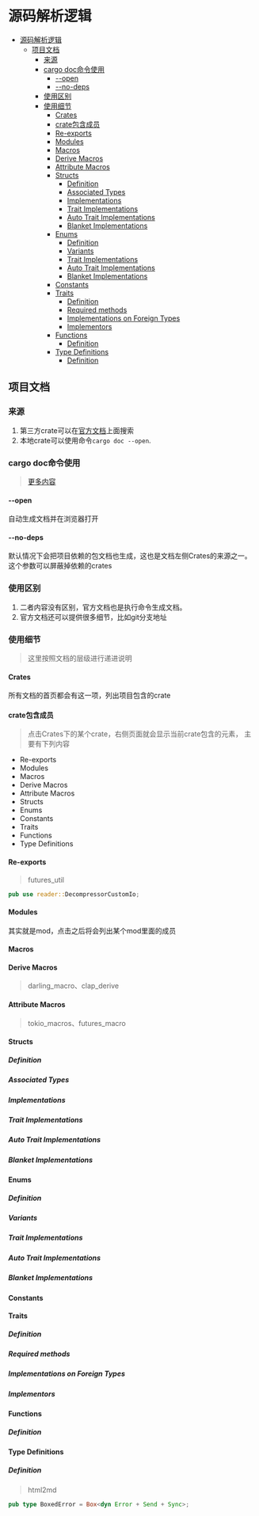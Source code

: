 # 源码解析逻辑

<!--ts-->
* [源码解析逻辑](#源码解析逻辑)
   * [项目文档](#项目文档)
      * [来源](#来源)
      * [cargo doc命令使用](#cargo-doc命令使用)
         * [--open](#--open)
         * [--no-deps](#--no-deps)
      * [使用区别](#使用区别)
      * [使用细节](#使用细节)
         * [Crates](#crates)
         * [crate包含成员](#crate包含成员)
         * [Re-exports](#re-exports)
         * [Modules](#modules)
         * [Macros](#macros)
         * [Derive Macros](#derive-macros)
         * [Attribute Macros](#attribute-macros)
         * [Structs](#structs)
            * [Definition](#definition)
            * [Associated Types](#associated-types)
            * [Implementations](#implementations)
            * [Trait Implementations](#trait-implementations)
            * [Auto Trait Implementations](#auto-trait-implementations)
            * [Blanket Implementations](#blanket-implementations)
         * [Enums](#enums)
            * [Definition](#definition-1)
            * [Variants](#variants)
            * [Trait Implementations](#trait-implementations-1)
            * [Auto Trait Implementations](#auto-trait-implementations-1)
            * [Blanket Implementations](#blanket-implementations-1)
         * [Constants](#constants)
         * [Traits](#traits)
            * [Definition](#definition-2)
            * [Required methods](#required-methods)
            * [Implementations on Foreign Types](#implementations-on-foreign-types)
            * [Implementors](#implementors)
         * [Functions](#functions)
            * [Definition](#definition-3)
         * [Type Definitions](#type-definitions)
            * [Definition](#definition-4)

<!-- Created by https://github.com/ekalinin/github-markdown-toc -->
<!-- Added by: runner, at: Sun Sep 25 13:14:01 UTC 2022 -->

<!--te-->

## 项目文档

### 来源

1. 第三方crate可以在[官方文档](https://docs.rs/)上面搜索
2. 本地crate可以使用命令`cargo doc --open`.

### cargo doc命令使用

> [更多内容](https://doc.rust-lang.org/cargo/commands/cargo-doc.html)

#### --open

自动生成文档并在浏览器打开

#### --no-deps

默认情况下会把项目依赖的包文档也生成，这也是文档左侧Crates的来源之一。
这个参数可以屏蔽掉依赖的crates

### 使用区别

1. 二者内容没有区别，官方文档也是执行命令生成文档。
2. 官方文档还可以提供很多细节，比如git分支地址

### 使用细节

> 这里按照文档的层级进行递进说明

#### Crates

所有文档的首页都会有这一项，列出项目包含的crate

#### crate包含成员

> 点击Crates下的某个crate，右侧页面就会显示当前crate包含的元素， 主要有下列内容

- Re-exports
- Modules
- Macros
- Derive Macros
- Attribute Macros
- Structs
- Enums
- Constants
- Traits
- Functions
- Type Definitions

#### Re-exports

> futures_util

```rust
pub use reader::DecompressorCustomIo;
```

#### Modules

其实就是mod，点击之后将会列出某个mod里面的成员

#### Macros

#### Derive Macros

> darling_macro、clap_derive

#### Attribute Macros

> tokio_macros、futures_macro

#### Structs

##### Definition

##### Associated Types

##### Implementations

##### Trait Implementations

##### Auto Trait Implementations

##### Blanket Implementations

#### Enums

##### Definition

##### Variants

##### Trait Implementations

##### Auto Trait Implementations

##### Blanket Implementations

#### Constants

#### Traits

##### Definition

##### Required methods

##### Implementations on Foreign Types

##### Implementors

#### Functions

##### Definition

#### Type Definitions

##### Definition

> html2md

```rust
pub type BoxedError = Box<dyn Error + Send + Sync>;
```